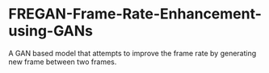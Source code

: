 # FREGAN-Frame-Rate-Enhancement-using-GANs
A GAN based model that attempts to improve the frame rate by generating new frame between two frames. 
